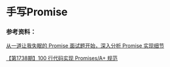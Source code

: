 # 手写Promise















### 参考资料：

[从一道让我失眠的 Promise 面试题开始，深入分析 Promise 实现细节](https://juejin.cn/post/6945319439772434469)

[【第1738期】100 行代码实现 Promises/A+ 规范](https://mp.weixin.qq.com/s?__biz=MjM5MTA1MjAxMQ==&mid=2651234151&idx=1&sn=6292156c16e851d8d5f1dbccdfc82a74&chksm=bd4946e38a3ecff561bef99277e0f1ad5ec7f7014437aa100cb01e872eee80985adb04734b11&mpshare=1&scene=1&srcid=&sharer_sharetime=1570493248167&sharer_shareid=778ad5bf3b27e0078eb105d7277263f6#rd)
